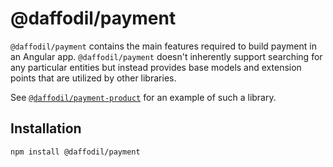 # @daffodil/payment

`@daffodil/payment` contains the main features required to build payment in an Angular app. `@daffodil/payment` doesn't inherently support searching for any particular entities but instead provides base models and extension points that are utilized by other libraries.

See [`@daffodil/payment-product`](../payment-product/README.md) for an example of such a library.

## Installation

```
npm install @daffodil/payment
```
